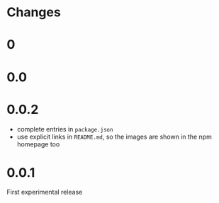 # Changes

# 0

# 0.0

# 0.0.2

- complete entries in `package.json`
- use explicit links in `README.md`, so the images are shown in the npm homepage too

# 0.0.1

First experimental release
